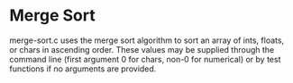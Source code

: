 # Merge Sort

merge-sort.c uses the merge sort algorithm to sort an array of ints, floats, or chars in ascending order. These values may be supplied through the command line (first argument 0 for chars, non-0 for numerical) or by test functions if no arguments are provided.
